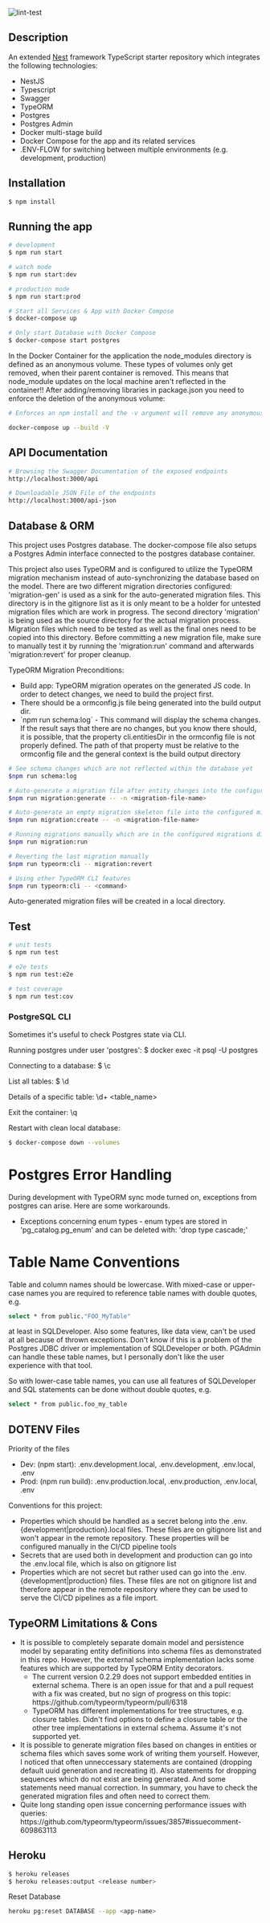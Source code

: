 ![lint-test](https://github.com/bfoese/edible-garden-backend/workflows/lint-test/badge.svg)

## Description

An extended [Nest](https://github.com/nestjs/nest) framework TypeScript starter repository which integrates the following technologies:

<ul>
<li>NestJS</li>
<li>Typescript</li>
<li>Swagger</li>
<li>TypeORM</li>
<li>Postgres</li>
<li>Postgres Admin</li>
<li>Docker multi-stage build</li>
<li>Docker Compose for the app and its related services</li>
<li>.ENV-FLOW for switching between multiple environments (e.g. development, production)</li>
</ul>

## Installation

```bash
$ npm install
```

## Running the app

```bash
# development
$ npm run start

# watch mode
$ npm run start:dev

# production mode
$ npm run start:prod

# Start all Services & App with Docker Compose
$ docker-compose up

# Only start Database with Docker Compose
$ docker-compose start postgres
```

In the Docker Container for the application the node_modules directory is defined as an anonymous volume. These types
of volumes only get removed, when their parent container is removed. This means that node_module updates on the
local machine aren't reflected in the container!!
After adding/removing libraries in package.json you need to enforce the deletion of the anonymous volume:

```bash
# Enforces an npm install and the -v argument will remove any anonymous volumes and create them again

docker-compose up --build -V
```

## API Documentation

```bash
# Browsing the Swagger Documentation of the exposed endpoints
http://localhost:3000/api

# Downloadable JSON File of the endpoints
http://localhost:3000/api-json
```

## Database & ORM

This project uses Postgres database. The docker-compose file also setups a Postgres Admin interface connected to the
postgres database container.

This project also uses TypeORM and is configured to utilize the TypeORM migration mechanism instead of auto-synchronizing
the database based on the model.
There are two different migration directories configured: 'migration-gen' is used as a sink for the auto-generated
migration files. This directory is in the gitignore list as it is only meant to be a holder for untested migration files
which are work in progress. The second directory 'migration' is being used as the source directory for the actual
migration process. Migration files which need to be tested as well as the final ones need to be copied into
this directory. Before committing a new migration file, make sure to manually test it by running the 'migration:run'
command and afterwards 'migration:revert' for proper cleanup.

TypeORM Migration Preconditions:

<ul>
<li>Build app: TypeORM migration operates on the generated JS code. In order to detect changes, we need to build the project first.</li>
<li>There should be a ormconfig.js file being generated into the build output dir.</li>
<li>`npm run schema:log` - This command will display the schema changes. If the result says that there are no changes, but you know there should, it is possible, that the property cli.entitiesDir in the ormconfig file is not properly defined. The path of that property must be relative to the ormconfig file and the general context is the build output directory</li>
</ul>

```bash
# See schema changes which are not reflected within the database yet
$npm run schema:log

# Auto-generate a migration file after entity changes into the configured migration-gen file directory
$npm run migration:generate -- -n <migration-file-name>

# Auto-generate an empty migration skeleton file into the configured migration-gen file directory
$npm run migration:create -- -n <migration-file-name>

# Running migrations manually which are in the configured migrations directory
$npm run migration:run

# Reverting the last migration manually
$npm run typeorm:cli -- migration:revert

# Using other TypeORM CLI features
$npm run typeorm:cli -- <command>

```

Auto-generated migration files will be created in a local directory.

## Test

```bash
# unit tests
$ npm run test

# e2e tests
$ npm run test:e2e

# test coverage
$ npm run test:cov
```

### PostgreSQL CLI

Sometimes it's useful to check Postgres state via CLI.

Running postgres under user 'postgres':
\$ docker exec -it <db-container-name> psql -U postgres

Connecting to a database:
\$ \c <databaseName>

List all tables:
\$ \d

Details of a specific table:
\d+ <table_name>

Exit the container:
\q

Restart with clean local database:
```bash
$ docker-compose down --volumes
```

# Postgres Error Handling

During development with TypeORM sync mode turned on, exceptions from postgres can arise. Here are some workarounds.

<ul>
    <li>Exceptions concerning enum types - enum types are stored in 'pg_catalog.pg_enum' and can be deleted with: 'drop type <enumType> cascade;'</li>
</ul>

# Table Name Conventions

Table and column names should be lowercase. With mixed-case or upper-case names you are required to reference table names with double quotes, e.g.

```bash
select * from public."FOO_MyTable"
```

at least in SQLDeveloper. Also some features, like data view, can't be used at all because of thrown exceptions. Don't know if this is a problem of the Postgres JDBC driver or implementation of SQLDeveloper or both. PGAdmin can handle these table names, but I personally don't like the user experience with that tool.

So with lower-case table names, you can use all features of SQLDeveloper and SQL statements can be done without double quotes, e.g.

```bash
select * from public.foo_my_table
```

## DOTENV Files

Priority of the files

<ul>
    <li>Dev: (npm start): .env.development.local, .env.development, .env.local, .env</li>
    <li>Prod: (npm run build): .env.production.local, .env.production, .env.local, .env</li>
</ul>

Conventions for this project:

<ul>
    <li>Properties which should be handled as a secret belong into the .env.{development|production}.local files. These files are on gitignore list and won't appear in the remote repository. These properties will be configured manually in the CI/CD pipeline tools</li>
    <li>Secrets that are used both in development and production can go into the .env.local file, which is also on gitignore list</li>
    <li>Properties which are not secret but rather used can go into the .env.{development|production} files. These files are not on gitignore list and therefore appear in the remote repository where they can be used to serve the CI/CD pipelines as a file import.</li>
</ul>

## TypeORM Limitations & Cons

<ul>
    <li>It is possible to completely separate domain model and persistence model by separating entity definitions into schema files as demonstrated in this repo. However, the external schema implementation lacks some features which are supported by TypeORM Entity decorators.
        <ul><li>The current version 0.2.29 does not support embedded entities in external schema. There is an open issue for that and a pull request with a fix was created, but no sign of progress on this topic: https://github.com/typeorm/typeorm/pull/6318</li>
        <li>TypeORM has different implementations for tree structures, e.g. closure tables. Didn't find options to define a closure table or the other tree implementations in external schema. Assume it's not supported yet.</li></ul>
    </li>
<li>It is possible to generate migration files based on changes in entities or schema files which saves some work of writing them yourself. However, I noticed that often unneccessary statements are contained (dropping default uuid generation and recreating it). Also statements for dropping sequences which do not exist are being generated. And some statements need manual correction. In summary, you have to check the generated migration files and often need to correct them.</li>
<li>Quite long standing open issue concerning performance issues with queries: https://github.com/typeorm/typeorm/issues/3857#issuecomment-609863113</li>
</ul>

## Heroku

```bash
$ heroku releases
$ heroku releases:output <release number>

```

Reset Database
```bash
heroku pg:reset DATABASE --app <app-name>
```
